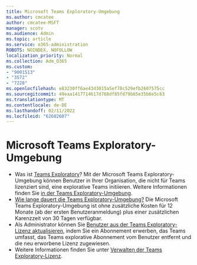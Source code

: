```yaml
---
title: Microsoft Teams Exploratory-Umgebung
ms.author: cmcatee
author: cmcatee-MSFT
manager: scotv
ms.audience: Admin
ms.topic: article
ms.service: o365-administration
ROBOTS: NOINDEX, NOFOLLOW
localization_priority: Normal
ms.collection: Adm_O365
ms.custom:
- "9001513"
- "3572"
- "7228"
ms.openlocfilehash: e83230ff6ae43d3015a5ef78c529efb2607575cc
ms.sourcegitcommit: 49eaa1417714617d768df85fd79b65e35b6e5c83
ms.translationtype: MT
ms.contentlocale: de-DE
ms.lasthandoff: 02/11/2022
ms.locfileid: "62602607"
---
```

# <a name="microsoft-teams-exploratory-experience"></a>Microsoft Teams Exploratory-Umgebung

- Was ist [Teams Exploratory](https://docs.microsoft.com/microsoftteams/teams-exploratory)? Mit der Microsoft Teams Exploratory-Umgebung können Benutzer in Ihrer Organisation, die nicht für Teams lizenziert sind, eine explorative Teams initiieren. Weitere Informationen finden Sie [in der Teams Exploratory-Umgebung](https://docs.microsoft.com/microsoftteams/teams-exploratory#whats-in-the-teams-exploratory-experience).
- [Wie lange dauert die Teams Exploratory-Umgebung?](https://docs.microsoft.com/microsoftteams/teams-exploratory#how-long-does-the-teams-exploratory-experience-last) Die Microsoft Teams Exploratory-Umgebung ist ohne zusätzliche Kosten für 12 Monate (ab der ersten Benutzeranmeldung) plus einer zusätzlichen Karenzzeit von 30 Tagen verfügbar.
- Als Administrator können Sie [Benutzer aus der Teams Exploratory-Lizenz aktualisieren](https://docs.microsoft.com/microsoftteams/teams-exploratory#upgrade-users-from-the-teams-exploratory-license), indem Sie ein Abonnement erwerben, das Teams umfasst, das Teams explorative Abonnement vom Benutzer entfernt und die neu erworbene Lizenz zugewiesen.
- Weitere Informationen finden Sie unter [Verwalten der Teams Exploratory-Lizenz](https://docs.microsoft.com/microsoftteams/teams-exploratory).
